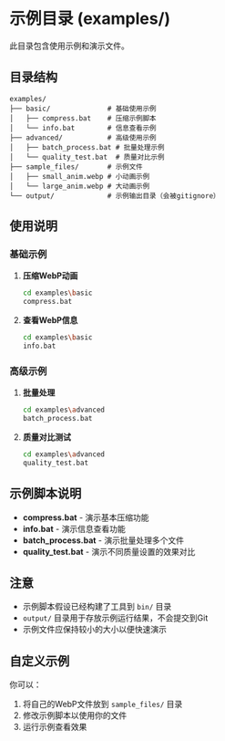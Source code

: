 # 示例目录 (examples/)

此目录包含使用示例和演示文件。

## 目录结构

```
examples/
├── basic/              # 基础使用示例
│   ├── compress.bat    # 压缩示例脚本
│   └── info.bat        # 信息查看示例
├── advanced/           # 高级使用示例
│   ├── batch_process.bat # 批量处理示例
│   └── quality_test.bat  # 质量对比示例
├── sample_files/       # 示例文件
│   ├── small_anim.webp # 小动画示例
│   └── large_anim.webp # 大动画示例
└── output/             # 示例输出目录（会被gitignore）
```

## 使用说明

### 基础示例

1. **压缩WebP动画**
   ```bash
   cd examples\basic
   compress.bat
   ```

2. **查看WebP信息**
   ```bash
   cd examples\basic
   info.bat
   ```

### 高级示例

1. **批量处理**
   ```bash
   cd examples\advanced
   batch_process.bat
   ```

2. **质量对比测试**
   ```bash
   cd examples\advanced
   quality_test.bat
   ```

## 示例脚本说明

- **compress.bat** - 演示基本压缩功能
- **info.bat** - 演示信息查看功能
- **batch_process.bat** - 演示批量处理多个文件
- **quality_test.bat** - 演示不同质量设置的效果对比

## 注意

- 示例脚本假设已经构建了工具到 `bin/` 目录
- `output/` 目录用于存放示例运行结果，不会提交到Git
- 示例文件应保持较小的大小以便快速演示

## 自定义示例

你可以：
1. 将自己的WebP文件放到 `sample_files/` 目录
2. 修改示例脚本以使用你的文件
3. 运行示例查看效果 